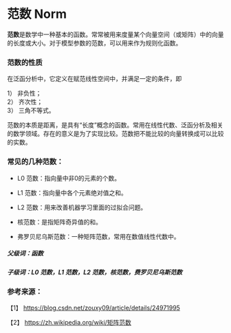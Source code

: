 # 范数 Norm

**范数**是数学中一种基本的函数。常常被用来度量某个向量空间（或矩阵）中的向量的长度或大小。对于模型参数的范数，可以用来作为规则化函数。

### 范数的性质
在泛函分析中，它定义在赋范线性空间中，并满足一定的条件，即  

1） 非负性；    
2） 齐次性；  
3） 三角不等式。

范数的本质是距离，是具有“长度”概念的函数。常用在线性代数、泛函分析及相关的数学领域。存在的意义是为了实现比较。范数把不能比较的向量转换成可以比较的实数。

### 常见的几种范数：
  
- L0 范数：指向量中非0的元素的个数。 
 
- L1 范数：指向量中各个元素绝对值之和。  
- L2 范数：用来改善机器学习里面的过拟合问题。  
- 核范数：是指矩阵奇异值的和。  
- 弗罗贝尼乌斯范数：一种矩阵范数，常用在数值线性代数中。


##### 父级词：函数  
##### 子级词：L0 范数，L1 范数，L2 范数，核范数，费罗贝尼乌斯范数

### 参考来源：

【1】  https://blog.csdn.net/zouxy09/article/details/24971995

【2】  https://zh.wikipedia.org/wiki/矩阵范数